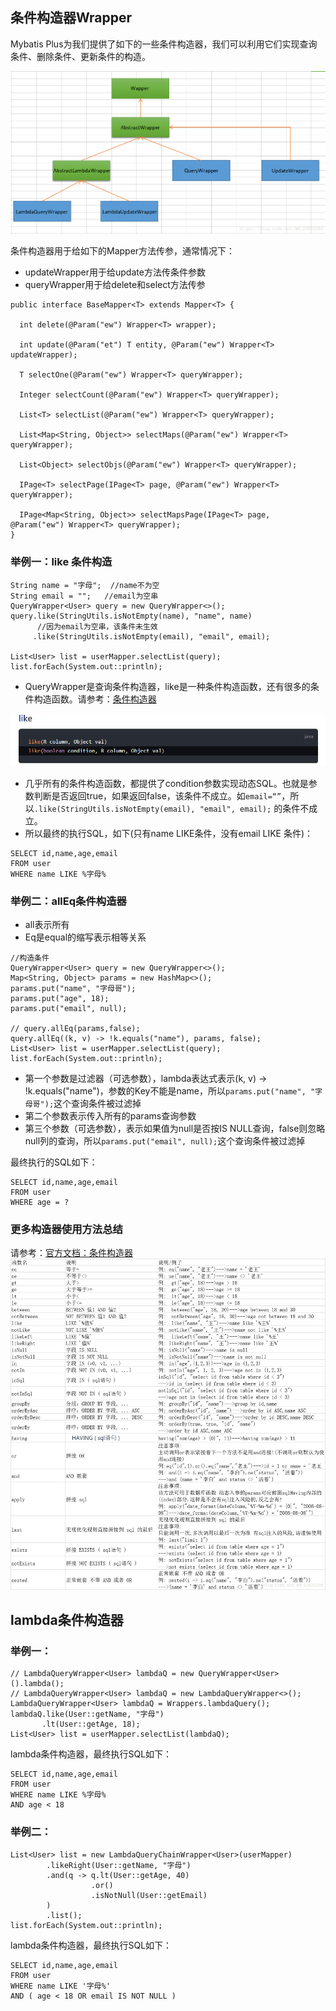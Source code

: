 ## 条件构造器Wrapper

Mybatis Plus为我们提供了如下的一些条件构造器，我们可以利用它们实现查询条件、删除条件、更新条件的构造。

![28c4389ff5df64ed5c9fd24abed54caf_1249x646](pic/28c4389ff5df64ed5c9fd24abed54caf_1249x646.png)

条件构造器用于给如下的Mapper方法传参，通常情况下：

- updateWrapper用于给update方法传条件参数
- queryWrapper用于给delete和select方法传参

```
public interface BaseMapper<T> extends Mapper<T> {

  int delete(@Param("ew") Wrapper<T> wrapper);

  int update(@Param("et") T entity, @Param("ew") Wrapper<T> updateWrapper);

  T selectOne(@Param("ew") Wrapper<T> queryWrapper);

  Integer selectCount(@Param("ew") Wrapper<T> queryWrapper);

  List<T> selectList(@Param("ew") Wrapper<T> queryWrapper);

  List<Map<String, Object>> selectMaps(@Param("ew") Wrapper<T> queryWrapper);

  List<Object> selectObjs(@Param("ew") Wrapper<T> queryWrapper);

  IPage<T> selectPage(IPage<T> page, @Param("ew") Wrapper<T> queryWrapper);

  IPage<Map<String, Object>> selectMapsPage(IPage<T> page, @Param("ew") Wrapper<T> queryWrapper);
}

```

### 举例一：like 条件构造

```
String name = "字母";  //name不为空
String email = "";   //email为空串
QueryWrapper<User> query = new QueryWrapper<>();
query.like(StringUtils.isNotEmpty(name), "name", name)
      //因为email为空串，该条件未生效
     .like(StringUtils.isNotEmpty(email), "email", email);    

List<User> list = userMapper.selectList(query);
list.forEach(System.out::println);

```

- QueryWrapper是查询条件构造器，like是一种条件构造函数，还有很多的条件构造函数。请参考：[条件构造器](https://mp.baomidou.com/guide/wrapper.html#abstractwrapper)

![f534e1c72605258a82db102fed03ded6_973x162](pic/f534e1c72605258a82db102fed03ded6_973x162.png)

- 几乎所有的条件构造函数，都提供了condition参数实现动态SQL。也就是参数判断是否返回true，如果返回false，该条件不成立。如`email=“”`，所以`.like(StringUtils.isNotEmpty(email), "email", email);` 的条件不成立。
- 所以最终的执行SQL，如下(只有name LIKE条件，没有email LIKE 条件)：

```
SELECT id,name,age,email
FROM user 
WHERE name LIKE %字母%

```

### 举例二：allEq条件构造器

- all表示所有
- Eq是equal的缩写表示相等关系

```
//构造条件
QueryWrapper<User> query = new QueryWrapper<>();
Map<String, Object> params = new HashMap<>();
params.put("name", "字母哥");
params.put("age", 18);
params.put("email", null);

// query.allEq(params,false);
query.allEq((k, v) -> !k.equals("name"), params, false);
List<User> list = userMapper.selectList(query);
list.forEach(System.out::println);

```

- 第一个参数是过滤器（可选参数），lambda表达式表示(k, v) -> !k.equals("name")，参数的Key不能是name，所以`params.put("name", "字母哥");`这个查询条件被过滤掉
- 第二个参数表示传入所有的params查询参数
- 第三个参数（可选参数），表示如果值为null是否按IS NULL查询，false则忽略null列的查询，所以`params.put("email", null);`这个查询条件被过滤掉

最终执行的SQL如下：

```
SELECT id,name,age,email
FROM user 
WHERE age = ?

```

### 更多构造器使用方法总结

请参考：[官方文档：条件构造器](https://mp.baomidou.com/guide/wrapper.html#abstractwrapper)
![0f8fe8849a8181a0b1551342459df560_1314x1380](pic/0f8fe8849a8181a0b1551342459df560_1314x1380.png)

## lambda条件构造器

### 举例一：

```
// LambdaQueryWrapper<User> lambdaQ = new QueryWrapper<User>().lambda();
// LambdaQueryWrapper<User> lambdaQ = new LambdaQueryWrapper<>();
LambdaQueryWrapper<User> lambdaQ = Wrappers.lambdaQuery();
lambdaQ.like(User::getName, "字母")
       .lt(User::getAge, 18);
List<User> list = userMapper.selectList(lambdaQ);

```

lambda条件构造器，最终执行SQL如下：

```
SELECT id,name,age,email
FROM user 
WHERE name LIKE %字母%
AND age < 18

```

### 举例二：

```
List<User> list = new LambdaQueryChainWrapper<User>(userMapper)
        .likeRight(User::getName, "字母")
        .and(q -> q.lt(User::getAge, 40)
                  .or()
                  .isNotNull(User::getEmail)
        )
        .list();
list.forEach(System.out::println);

```

lambda条件构造器，最终执行SQL如下：

```
SELECT id,name,age,email
FROM user 
WHERE name LIKE '字母%'
AND ( age < 18 OR email IS NOT NULL )
```